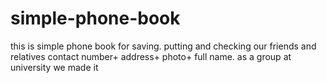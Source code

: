 # simple-phone-book
this is simple phone book for saving. putting and checking our friends and relatives contact number+ address+ photo+ full name.
as a group at university we made it 
